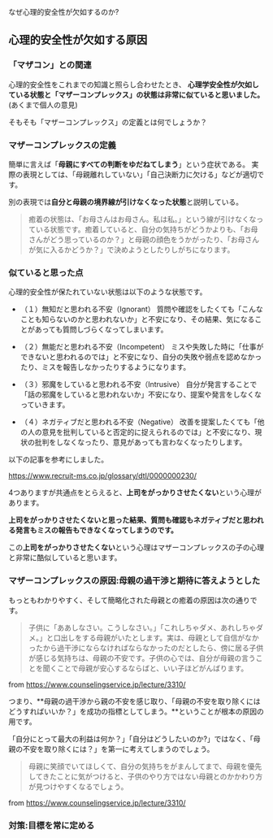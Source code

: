 




なぜ心理的安全性が欠如するのか?



## 心理的安全性が欠如する原因


### 「マザコン」との関連

心理的安全性をこれまでの知識と照らし合わせたとき、
**心理学安全性が欠如している状態と「マザーコンプレックス」の状態は非常に似ていると思いました。**(あくまで個人の意見)

そもそも「マザーコンプレックス」の定義とは何でしょうか？


### マザーコンプレックスの定義

簡単に言えば「**母親にすべての判断をゆだねてしまう**」という症状である。
実際の表現としては、「母親離れしていない」「自己決断力に欠ける」などが適切です。

別の表現では**自分と母親の境界線が引けなくなった状態**と説明している。

> 癒着の状態は、「お母さんはお母さん。私は私。」という線が引けなくなっている状態です。癒着していると、自分の気持ちがどうかよりも、「お母さんがどう思っているのか？」と母親の顔色をうかがったり、「お母さんが気に入るかどうか？」で決めようとしたりしがちになります。


### 似ていると思った点

心理的安全性が保たれていない状態は以下のような状態です。

- （１）無知だと思われる不安（Ignorant）
質問や確認をしたくても「こんなことも知らないのかと思われないか」と不安になり、その結果、気になることがあっても質問しづらくなってしまいます。

- （２）無能だと思われる不安（Incompetent）
ミスや失敗した時に「仕事ができないと思われるのでは」と不安になり、自分の失敗や弱点を認めなかったり、ミスを報告しなかったりするようになります。

- （３）邪魔をしていると思われる不安（Intrusive）
自分が発言することで「話の邪魔をしていると思われないか」不安になり、提案や発言をしなくなっていきます。

- （４）ネガティブだと思われる不安（Negative）
改善を提案したくても「他の人の意見を批判していると否定的に捉えられるのでは」と不安になり、現状の批判をしなくなったり、意見があっても言わなくなったりします。

以下の記事を参考にしました。

https://www.recruit-ms.co.jp/glossary/dtl/0000000230/

4つありますが共通点をとらえると、**上司をがっかりさせたくない**という心理があります。

**上司をがっかりさせたくないと思った結果、質問も確認もネガティブだと思われる発言もミスの報告もできなくなってしまうのです。**

この**上司をがっかりさせたくない**という心理はマザーコンプレックスの子の心理と非常に酷似していると思います。



### マザーコンプレックスの原因:母親の過干渉と期待に答えようとした

もっともわかりやすく、そして簡略化された母親との癒着の原因は次の通りです。

> 子供に「ああしなさい。こうしなさい。」「これしちゃダメ、あれしちゃダメ。」と口出しをする母親がいたとします。実は、母親として自信がなかったから過干渉にならなければならなかったのだとしたら、傍に居る子供が感じる気持ちは、母親の不安です。子供の心では、自分が母親の言うことを聞くことで母親が安心するならばと、いい子ほどがんばります。

from https://www.counselingservice.jp/lecture/3310/

つまり、**母親の過干渉から親の不安を感じ取り、「母親の不安を取り除くにはどうすればいいか？」を成功の指標としてしまう。**ということが根本の原因の用です。

「自分にとって最大の利益は何か？」「自分はどうしたいのか?」ではなく、「母親の不安を取り除くには？」を第一に考えてしまうのでしょう。

> 母親に笑顔でいてほしくて、自分の気持ちをがまんしてまで、母親を優先してきたことに気がつけると、子供のやり方ではない母親とのかかわり方が見つけやすくなるでしょう。

from https://www.counselingservice.jp/lecture/3310/


### 対策:目標を常に定める












